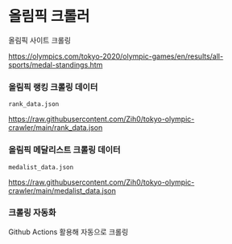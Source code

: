# 올림픽 크롤러 

올림픽 사이트 크롤링

https://olympics.com/tokyo-2020/olympic-games/en/results/all-sports/medal-standings.htm


### 올림픽 랭킹 크롤링 데이터

`rank_data.json`

https://raw.githubusercontent.com/Zih0/tokyo-olympic-crawler/main/rank_data.json

### 올림픽 메달리스트 크롤링 데이터

`medalist_data.json`

https://raw.githubusercontent.com/Zih0/tokyo-olympic-crawler/main/medalist_data.json

### 크롤링 자동화

Github Actions 활용해 자동으로 크롤링
